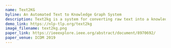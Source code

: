 ```yaml
---
name: Text2KG
byline: An Automated Text to Knowledge Graph System
description: Text2kg is a system for converting raw text into a knowledge graph via an NLP pipeline. Our system uses a pipeline-based approach to extract a set of triples from a given document. It offers a simple and effective solution to the challenge of knowledge graph construction from domain-specific text. Text2kg was our entry to the ICDM 2019 Knowledge Graph Contest, where we won first prize.
demo_link: https://nlp-tlp.org/text2kg
image_filename: text2kg.png
paper_link: https://ieeexplore.ieee.org/abstract/document/8970692/
paper_venue: ICDM 2019
---
```

